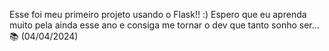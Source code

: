 Esse foi meu primeiro projeto usando o Flask!! :)   Espero que eu aprenda muito pela ainda esse ano e consiga me tornar o dev que tanto sonho ser... 📚 (04/04/2024)
